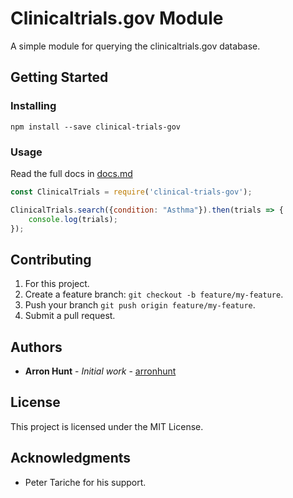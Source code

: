 # Clinicaltrials.gov Module

A simple module for querying the clinicaltrials.gov database.

## Getting Started

### Installing

```
npm install --save clinical-trials-gov
```

### Usage

Read the full docs in [docs.md](https://github.com/arronhunt/clinical-trials-gov/blob/master/docs.md)

```js
const ClinicalTrials = require('clinical-trials-gov');

ClinicalTrials.search({condition: "Asthma"}).then(trials => {
    console.log(trials);
});
```

## Contributing

1. For this project.
2. Create a feature branch: `git checkout -b feature/my-feature`.
3. Push your branch `git push origin feature/my-feature`.
4. Submit a pull request.

## Authors

* **Arron Hunt** - *Initial work* - [arronhunt](https://github.com/arronhunt)

## License

This project is licensed under the MIT License.

## Acknowledgments

* Peter Tariche for his support.
